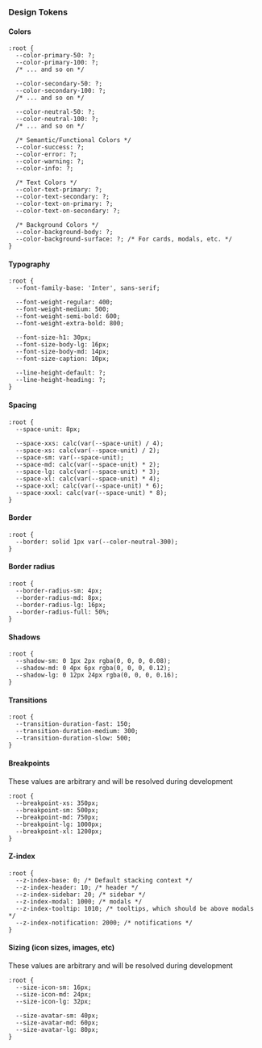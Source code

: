 ### Design Tokens

#### Colors

```
:root {
  --color-primary-50: ?;
  --color-primary-100: ?;
  /* ... and so on */

  --color-secondary-50: ?;
  --color-secondary-100: ?;
  /* ... and so on */

  --color-neutral-50: ?;
  --color-neutral-100: ?;
  /* ... and so on */

  /* Semantic/Functional Colors */
  --color-success: ?;
  --color-error: ?;
  --color-warning: ?;
  --color-info: ?;

  /* Text Colors */
  --color-text-primary: ?;
  --color-text-secondary: ?;
  --color-text-on-primary: ?;
  --color-text-on-secondary: ?;

  /* Background Colors */
  --color-background-body: ?;
  --color-background-surface: ?; /* For cards, modals, etc. */
}
```

#### Typography

```
:root {
  --font-family-base: 'Inter', sans-serif;

  --font-weight-regular: 400;
  --font-weight-medium: 500;
  --font-weight-semi-bold: 600;
  --font-weight-extra-bold: 800;

  --font-size-h1: 30px;
  --font-size-body-lg: 16px;
  --font-size-body-md: 14px;
  --font-size-caption: 10px;

  --line-height-default: ?;
  --line-height-heading: ?;
}
```

#### Spacing

```
:root {
  --space-unit: 8px;

  --space-xxs: calc(var(--space-unit) / 4);
  --space-xs: calc(var(--space-unit) / 2);
  --space-sm: var(--space-unit);
  --space-md: calc(var(--space-unit) * 2);
  --space-lg: calc(var(--space-unit) * 3);
  --space-xl: calc(var(--space-unit) * 4);
  --space-xxl: calc(var(--space-unit) * 6);
  --space-xxxl: calc(var(--space-unit) * 8);
}
```

#### Border

```
:root {
  --border: solid 1px var(--color-neutral-300);
}
```

#### Border radius

```
:root {
  --border-radius-sm: 4px;
  --border-radius-md: 8px;
  --border-radius-lg: 16px;
  --border-radius-full: 50%;
}
```

#### Shadows

```
:root {
  --shadow-sm: 0 1px 2px rgba(0, 0, 0, 0.08);
  --shadow-md: 0 4px 6px rgba(0, 0, 0, 0.12);
  --shadow-lg: 0 12px 24px rgba(0, 0, 0, 0.16);
}
```

#### Transitions

```
:root {
  --transition-duration-fast: 150;
  --transition-duration-medium: 300;
  --transition-duration-slow: 500;
}
```

#### Breakpoints

These values are arbitrary and will be resolved during development

```
:root {
  --breakpoint-xs: 350px;
  --breakpoint-sm: 500px;
  --breakpoint-md: 750px;
  --breakpoint-lg: 1000px;
  --breakpoint-xl: 1200px;
}
```

#### Z-index

```
:root {
  --z-index-base: 0; /* Default stacking context */
  --z-index-header: 10; /* header */
  --z-index-sidebar: 20; /* sidebar */
  --z-index-modal: 1000; /* modals */
  --z-index-tooltip: 1010; /* tooltips, which should be above modals */
  --z-index-notification: 2000; /* notifications */
}
```

#### Sizing (icon sizes, images, etc)

These values are arbitrary and will be resolved during development

```
:root {
  --size-icon-sm: 16px;
  --size-icon-md: 24px;
  --size-icon-lg: 32px;

  --size-avatar-sm: 40px;
  --size-avatar-md: 60px;
  --size-avatar-lg: 80px;
}
```
